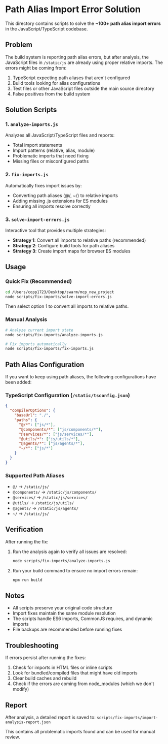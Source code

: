 # Path Alias Import Error Solution

This directory contains scripts to solve the **~100+ path alias import errors** in the JavaScript/TypeScript codebase.

## Problem

The build system is reporting path alias errors, but after analysis, the JavaScript files in `/static/js` are already using proper relative imports. The errors might be coming from:

1. TypeScript expecting path aliases that aren't configured
2. Build tools looking for alias configurations
3. Test files or other JavaScript files outside the main source directory
4. False positives from the build system

## Solution Scripts

### 1. `analyze-imports.js`
Analyzes all JavaScript/TypeScript files and reports:
- Total import statements
- Import patterns (relative, alias, module)
- Problematic imports that need fixing
- Missing files or misconfigured paths

### 2. `fix-imports.js`
Automatically fixes import issues by:
- Converting path aliases (@/, ~/) to relative imports
- Adding missing .js extensions for ES modules
- Ensuring all imports resolve correctly

### 3. `solve-import-errors.js`
Interactive tool that provides multiple strategies:
- **Strategy 1**: Convert all imports to relative paths (recommended)
- **Strategy 2**: Configure build tools for path aliases
- **Strategy 3**: Create import maps for browser ES modules

## Usage

### Quick Fix (Recommended)

```bash
cd /Users/copp1723/Desktop/swarm/mcp_new_project
node scripts/fix-imports/solve-import-errors.js
```

Then select option 1 to convert all imports to relative paths.

### Manual Analysis

```bash
# Analyze current import state
node scripts/fix-imports/analyze-imports.js

# Fix imports automatically
node scripts/fix-imports/fix-imports.js
```

## Path Alias Configuration

If you want to keep using path aliases, the following configurations have been added:

### TypeScript Configuration (`/static/tsconfig.json`)
```json
{
  "compilerOptions": {
    "baseUrl": "./",
    "paths": {
      "@/*": ["js/*"],
      "@components/*": ["js/components/*"],
      "@services/*": ["js/services/*"],
      "@utils/*": ["js/utils/*"],
      "@agents/*": ["js/agents/*"],
      "~/*": ["js/*"]
    }
  }
}
```

### Supported Path Aliases
- `@/` → `/static/js/`
- `@components/` → `/static/js/components/`
- `@services/` → `/static/js/services/`
- `@utils/` → `/static/js/utils/`
- `@agents/` → `/static/js/agents/`
- `~/` → `/static/js/`

## Verification

After running the fix:

1. Run the analysis again to verify all issues are resolved:
   ```bash
   node scripts/fix-imports/analyze-imports.js
   ```

2. Run your build command to ensure no import errors remain:
   ```bash
   npm run build
   ```

## Notes

- All scripts preserve your original code structure
- Import fixes maintain the same module resolution
- The scripts handle ES6 imports, CommonJS requires, and dynamic imports
- File backups are recommended before running fixes

## Troubleshooting

If errors persist after running the fixes:

1. Check for imports in HTML files or inline scripts
2. Look for bundled/compiled files that might have old imports
3. Clear build caches and rebuild
4. Check if the errors are coming from node_modules (which we don't modify)

## Report

After analysis, a detailed report is saved to:
`scripts/fix-imports/import-analysis-report.json`

This contains all problematic imports found and can be used for manual review.
